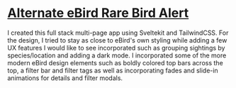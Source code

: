 # [Alternate eBird Rare Bird Alert](https://rarebird.parkerdavis.dev/)

I created this full stack multi-page app using Sveltekit and TailwindCSS. For the design, I tried to stay as close to eBird's own styling while adding a few UX features I would like to see incorporated such as grouping sightings by species/location and adding a dark mode. I incorporated some of the more modern eBird design elements such as boldly colored top bars across the top, a filter bar and filter tags as well as incorporating fades and slide-in animations for details and filter modals.
